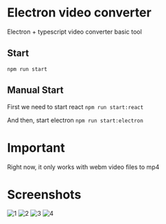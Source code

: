 # Electron video converter
Electron + typescript video converter basic tool

## Start
```npm run start```

## Manual Start
First we need to start react
```npm run start:react```

And then, start electron
```npm run start:electron```

# Important
Right now, it only works with webm video files to mp4

# Screenshots
![1](./screenshots/1.PNG)
![2](./screenshots/2.PNG)
![3](./screenshots/3.PNG)
![4](./screenshots/4.PNG)
